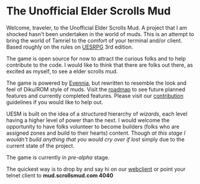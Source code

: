 # The Unofficial Elder Scrolls Mud

Welcome, traveler, to the Unofficial Elder Scrolls Mud. A project that I am shocked hasn't been
undertaken in the world of muds. This is an attempt to bring the world of Tamriel to the comfort of
your terminal and/or client. Based roughly on the rules on [UESRPG][uesrpg] 3rd edition.

The game is open source for now to attract the curious folks and to help contribute to the code. I would like
to think that there are folks out there, as excited as myself, to see a elder scrolls mud. 

The game is powered by [Evennia][evennia], but rewritten to resemble the look and feel of Diku/ROM style 
of muds. Visit the [roadmap][roadmap] to see future planned features and currently completed features. 
Please visit our [contribution][contribute] guidelines if you would like to help out.

UESM is built on the idea of a structured hierarchy of *wizards*, each level having a higher level of power than the next.
I would welcome the opportunity to have folks volunteer to become builders (folks who are assigned zones and build to their hearts) content.
Though *at this stage I wouldn't build anything that you would cry over if lost* simply due to the current state of the project.

The game is currently in *pre-alpha* stage.

The quickest way is to drop by and say hi on our [webclient][webclient_uri]
or point your telnet client to __mud.scrollsmud.com 4040__




[uesrpg]: https://1d4chan.org/wiki/Unofficial_Elder_Scrolls_RPG#Third_Edition
[evennia]: https://github.com/evennia/evennia
[roadmap]: https://github.com/duysqubix/scrolls/blob/master/ROADMAP.md
[contribute]: https://github.com/duysqubix/scrolls/blob/master/CONTRIBUTE.md
[webclient_uri]: http://mud.scrollsmud.com:4001/webclient/